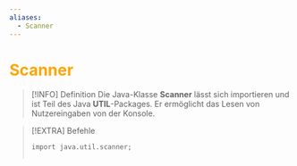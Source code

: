 ```yaml
---
aliases:
  - Scanner
---
```

# <font color = "orange">Scanner</font>
>[!INFO] Definition
>Die Java-Klasse **Scanner** lässt sich importieren und ist Teil des Java **UTIL**-Packages. Er ermöglicht das Lesen von Nutzereingaben von der Konsole.

>[!EXTRA] Befehle
>```
>import java.util.scanner;
>
>
>```

